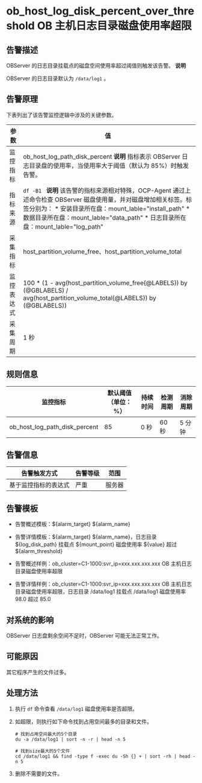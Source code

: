 ob_host_log_disk_percent_over_threshold OB 主机日志目录磁盘使用率超限 
=============================================================================



告警描述 
-------------------------

OBServer 的日志目录挂载点的磁盘空间使用率超过阈值则触发该告警。
**说明**



OBServer 的日志目录默认为 `/data/log1` 。

告警原理 
-------------------------

下表列出了该告警监控逻辑中涉及的关键参数。


|  参数   |                                                                                                                                                                                             值                                                                                                                                                                                             |
|-------|-------------------------------------------------------------------------------------------------------------------------------------------------------------------------------------------------------------------------------------------------------------------------------------------------------------------------------------------------------------------------------------------|
| 监控指标  | ob_host_log_path_disk_percent **说明**  指标表示 OBServer 日志目录盘的使用率，当使用率大于阈值（默认为 85%）时触发告警。                                                                                                                                                                                                                                                                     |
| 指标来源  | ```df -B1 ```  **说明**  该告警的指标来源相对特殊，OCP-Agent 通过上述命令检查 OBServer 磁盘使用量，并对磁盘增加相关标签。标签分别为： * 安装目录所在盘：mount_lable="install_path"   * 数据目录所在盘：mount_lable="data_path"   * 日志目录所在盘：mount_lable="log_path"    |
| 采集指标  | host_partition_volume_free、host_partition_volume_total                                                                                                                                                                                                                                                                                                                                    |
| 监控表达式 | 100 \* (1 - avg(host_partition_volume_free{@LABELS}) by (@GBLABELS) / avg(host_partition_volume_total{@LABELS}) by (@GBLABELS))                                                                                                                                                                                                                                                           |
| 采集周期  | 1 秒                                                                                                                                                                                                                                                                                                                                                                                       |



规则信息 
-------------------------



|             监控指标              | 默认阈值（单位：%） | 持续时间 | 检测周期 | 消除周期 |
|-------------------------------|------------|------|------|------|
| ob_host_log_path_disk_percent | 85         | 0 秒  | 60 秒 | 5 分钟 |



告警信息 
-------------------------



|   告警触发方式   | 告警等级 | 范围  |
|------------|------|-----|
| 基于监控指标的表达式 | 严重   | 服务器 |



告警模板 
-------------------------

* 告警概述模板：${alarm_target} ${alarm_name}

  

* 告警详情模板：${alarm_target} ${alarm_name}，日志目录 ${log_disk_path} 挂载点 ${mount_point} 磁盘使用率 ${value} 超过 ${alarm_threshold}

  

* 告警概述样例：ob_cluster=C1-1000:svr_ip=xxx.xxx.xxx.xxx OB 主机日志目录磁盘使用率超限

  

* 告警详情样例：ob_cluster=C1-1000:svr_ip=xxx.xxx.xxx.xxx OB 主机日志目录磁盘使用率超限，日志目录 /data/log1 挂载点 /data/log1 磁盘使用率 98.0 超过 85.0

  




对系统的影响 
---------------------------

OBServer 日志盘剩余空间不足时，OBServer 可能无法正常工作。

可能原因 
-------------------------

其它程序产生的文件过多。

处理方法 
-------------------------

1. 执行 `df` 命令查看 `/data/log1` 磁盘使用率是否超限。

   

2. 如超限，则执行如下命令找到占用空间最多的目录和文件。

   ```shell
   # 找到占用空间最大的5个目录
   du -a /data/log1 | sort -n -r | head -n 5
   
   # 找到size最大的5个文件
   cd /data/log1 && find -type f -exec du -Sh {} + | sort -rh | head -n 5
   ```

   

3. 删除不需要的文件。

   



